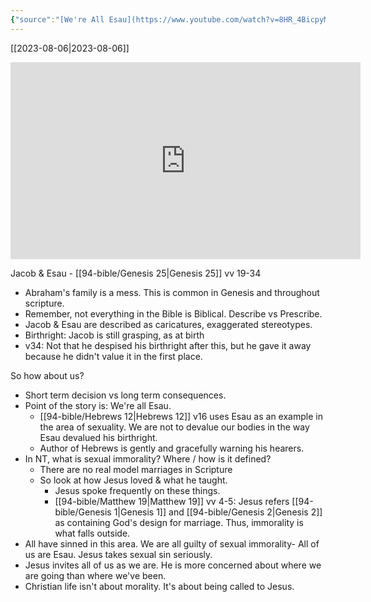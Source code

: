 ```yaml
---
{"source":"[We're All Esau](https://www.youtube.com/watch?v=8HR_4BicpyM)","clipped":"2023-08-11","dg-publish":true,"grade":1,"context":"Personal","type":"Resource","status":"Evergreen","topic":["Sermon"],"dateCreated":"2023-08-11","sermonSeries":"2023 Summertide","permalink":"/sermons/2023-08-06-we-re-all-esau/","dgPassFrontmatter":true}
---
```



[[2023-08-06\|2023-08-06]]

<iframe width="560" height="315" src="https://www.youtube.com/embed/8HR_4BicpyM" title="YouTube video player" frameborder="0" allow="accelerometer; autoplay; clipboard-write; encrypted-media; gyroscope; picture-in-picture" allowfullscreen></iframe>

Jacob & Esau - [[94-bible/Genesis 25\|Genesis 25]] vv 19-34

* Abraham's family is a mess. This is common in Genesis and throughout scripture.
* Remember, not everything in the Bible is Biblical. Describe vs Prescribe.
* Jacob & Esau are described as caricatures, exaggerated stereotypes.
* Birthright: Jacob is still grasping, as at birth
* v34: Not that he despised his birthright after this, but he gave it away because he didn't value it in the first place.

So how about us?

* Short term decision vs long term consequences.
* Point of the story is: We're all Esau.
	* [[94-bible/Hebrews 12\|Hebrews 12]] v16 uses Esau as an example in the area of sexuality. We are not to devalue our bodies in the way Esau devalued his birthright.
	* Author of Hebrews is gently and gracefully warning his hearers.
* In NT, what is sexual immorality? Where / how is it defined?
	* There are no real model marriages in Scripture
	* So look at how Jesus loved & what he taught.
		* Jesus spoke frequently on these things.
		* [[94-bible/Matthew 19\|Matthew 19]] vv 4-5: Jesus refers [[94-bible/Genesis 1\|Genesis 1]] and [[94-bible/Genesis 2\|Genesis 2]] as containing God's design for marriage. Thus, immorality is what falls outside.
* All have sinned in this area. We are all guilty of sexual immorality- All of us are Esau. Jesus takes sexual sin seriously.
* Jesus invites all of us as we are. He is more concerned about where we are going than where we've been.
* Christian life isn't about morality. It's about being called to Jesus.
